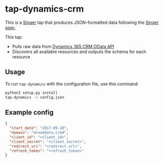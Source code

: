 # tap-dynamics-crm

This is a [Singer](https://singer.io) tap that produces JSON-formatted data following the [Singer spec](https://github.com/singer-io/getting-started/blob/master/SPEC.md).

This tap:

- Pulls raw data from [Dynamics 365 CRM OData API](https://docs.microsoft.com/en-us/dynamics365/customerengagement/on-premises/developer/use-microsoft-dynamics-365-web-api)
- Discovers all available resources and outputs the schema for each resource

## Usage

To run `tap-dynamics` with the configuration file, use this command:

```sh
python3 setup.py install
tap-dynamics -c config.json
```

## Example config

```json
{
  "start_date": "2017-09-10",
  "domain": "dreamdata.crm4",
  "client_id": "<client_id>",
  "client_secret": "<client_secret>",
  "redirect_uri": "<redirect_url>",
  "refresh_token": "<refresh_token>"
}
```
